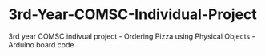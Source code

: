 # 3rd-Year-COMSC-Individual-Project
3rd year COMSC indivual project - Ordering Pizza using Physical Objects - Arduino board code
